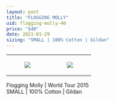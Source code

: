 ```yaml
---
layout: post
title: "FLOGGING MOLLY"
uid: flogging-molly-40
price: "$40"
date: 2021-01-29
sizing: "SMALL | 100% Cotton | Gildan"
---
```




<table style="width:100%;"><tr><td style="vertical-align:top;">
      <figure class="tmblr-full" data-orig-height="2048" data-orig-width="1365" data-orig-src="https://concertshirts.netlify.app/shirts/0498/0498-01.jpg"><img src="https://64.media.tumblr.com/c223c7890d25cda5db128c9777f58cb5/b5bfb04b5f01dc7d-6e/s540x810/32302d6e2082d998a381cc1c3fc885211eea4cf1.jpg" data-orig-height="2048" data-orig-width="1365" data-orig-src="https://concertshirts.netlify.app/shirts/0498/0498-01.jpg"/></figure></td>
    <td style="vertical-align:top;">
      <figure class="tmblr-full" data-orig-height="2048" data-orig-width="1365" data-orig-src="https://concertshirts.netlify.app/shirts/0498/0498-02.jpg"><img src="https://64.media.tumblr.com/273fc774794f60708f0c76eb5e572689/b5bfb04b5f01dc7d-e5/s540x810/48b085ee53cfde8d9cf639419e4af15674552afc.jpg" data-orig-height="2048" data-orig-width="1365" data-orig-src="https://concertshirts.netlify.app/shirts/0498/0498-02.jpg"/></figure></td>
  </tr></table><p>
  Flogging Molly | World Tour 2015<br/>SMALL | 100% Cotton | Gildan
</p>
